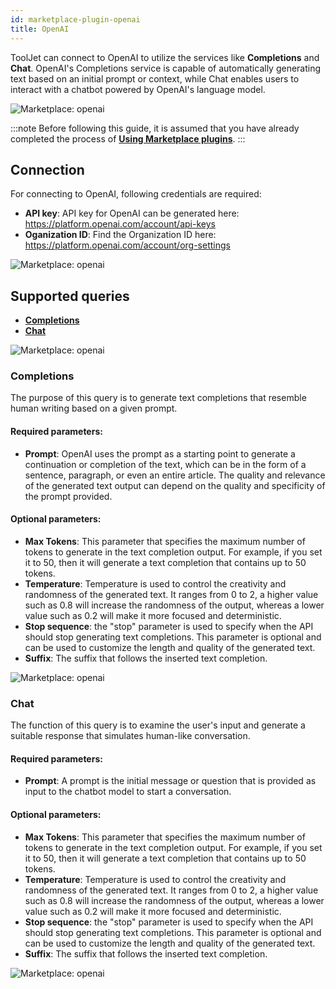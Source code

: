 ```yaml
---
id: marketplace-plugin-openai
title: OpenAI
---
```


ToolJet can connect to OpenAI to utilize the services like **Completions** and **Chat**. OpenAI's Completions service is capable of automatically generating text based on an initial prompt or context, while Chat enables users to interact with a chatbot powered by OpenAI's language model.

<div style={{textAlign: 'center'}}>

<img className="screenshot-full" src="/img/marketplace/plugins/openai/openaiadd.gif" alt="Marketplace: openai" />

</div>

:::note
Before following this guide, it is assumed that you have already completed the process of **[Using Marketplace plugins](/docs/marketplace/marketplace-overview#using-marketplace-plugins)**.
:::

## Connection

For connecting to OpenAI, following credentials are required:
- **API key**: API key for OpenAI can be generated here: https://platform.openai.com/account/api-keys
- **Oganization ID**: Find the Organization ID here: https://platform.openai.com/account/org-settings

<div style={{textAlign: 'center'}}>

<img className="screenshot-full" src="/img/marketplace/plugins/openai/connection.png" alt="Marketplace: openai" />

</div>

## Supported queries

- **[Completions](#completions)**
- **[Chat](#chat)**

<div style={{textAlign: 'center'}}>

<img className="screenshot-full" src="/img/marketplace/plugins/openai/list.png" alt="Marketplace: openai" />

</div>

### Completions

The purpose of this query is to generate text completions that resemble human writing based on a given prompt.

#### Required parameters: 

- **Prompt**: OpenAI uses the prompt as a starting point to generate a continuation or completion of the text, which can be in the form of a sentence, paragraph, or even an entire article. The quality and relevance of the generated text output can depend on the quality and specificity of the prompt provided.

#### Optional parameters: 

- **Max Tokens**: This parameter that specifies the maximum number of tokens to generate in the text completion output. For example, if you set it to 50, then it will generate a text completion that contains up to 50 tokens.
- **Temperature**: Temperature is used to control the creativity and randomness of the generated text. It ranges from 0 to 2, a higher value such as 0.8 will increase the randomness of the output, whereas a lower value such as 0.2 will make it more focused and deterministic.
- **Stop sequence**: the "stop" parameter is used to specify when the API should stop generating text completions. This parameter is optional and can be used to customize the length and quality of the generated text.
- **Suffix**: The suffix that follows the inserted text completion.

<div style={{textAlign: 'center'}}>

<img className="screenshot-full" src="/img/marketplace/plugins/openai/completions.png" alt="Marketplace: openai" />

</div>

### Chat

The function of this query is to examine the user's input and generate a suitable response that simulates human-like conversation.

#### Required parameters:

- **Prompt**: A prompt is the initial message or question that is provided as input to the chatbot model to start a conversation.

#### Optional parameters: 

- **Max Tokens**: This parameter that specifies the maximum number of tokens to generate in the text completion output. For example, if you set it to 50, then it will generate a text completion that contains up to 50 tokens.
- **Temperature**: Temperature is used to control the creativity and randomness of the generated text. It ranges from 0 to 2, a higher value such as 0.8 will increase the randomness of the output, whereas a lower value such as 0.2 will make it more focused and deterministic.
- **Stop sequence**: the "stop" parameter is used to specify when the API should stop generating text completions. This parameter is optional and can be used to customize the length and quality of the generated text.
- **Suffix**: The suffix that follows the inserted text completion.

<div style={{textAlign: 'center'}}>

<img className="screenshot-full" src="/img/marketplace/plugins/openai/chat.png" alt="Marketplace: openai" />

</div>